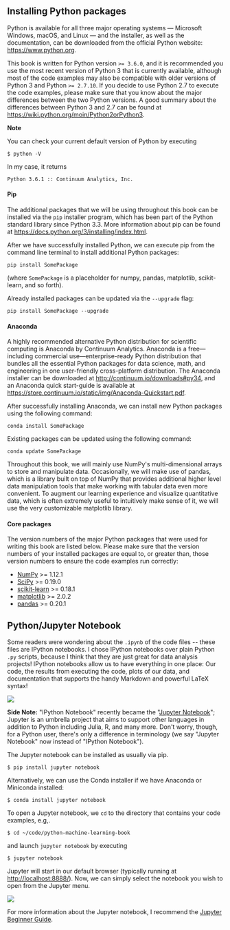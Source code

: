 ## Installing Python packages

Python is available for all three major operating systems — Microsoft Windows, macOS, and Linux — and the installer, as well as the documentation, can be downloaded from the official Python website: https://www.python.org.

This book is written for Python version `>= 3.6.0`, and it is recommended
you use the most recent version of Python 3 that is currently available,
although most of the code examples may also be compatible with older versions of Python 3 and Python `>= 2.7.10`. If you decide to use Python 2.7 to execute the code examples, please make sure that you know about the major differences between the two Python versions. A good summary about the differences between Python 3 and 2.7 can be found at https://wiki.python.org/moin/Python2orPython3.

**Note**

You can check your current default version of Python by executing

    $ python -V

In my case, it returns

    Python 3.6.1 :: Continuum Analytics, Inc.


#### Pip

The additional packages that we will be using throughout this book can be installed via the `pip` installer program, which has been part of the Python standard library since Python 3.3. More information about pip can be found at https://docs.python.org/3/installing/index.html.

After we have successfully installed Python, we can execute pip from the command line terminal to install additional Python packages:

    pip install SomePackage


(where `SomePackage` is a placeholder for numpy, pandas, matplotlib, scikit-learn, and so forth).

Already installed packages can be updated via the `--upgrade` flag:

    pip install SomePackage --upgrade


#### Anaconda

A highly recommended alternative Python distribution for scientific computing
is Anaconda by Continuum Analytics. Anaconda is a free—including commercial use—enterprise-ready Python distribution that bundles all the essential Python packages for data science, math, and engineering in one user-friendly cross-platform distribution. The Anaconda installer can be downloaded at http://continuum.io/downloads#py34, and an Anaconda quick start-guide is available at https://store.continuum.io/static/img/Anaconda-Quickstart.pdf.

After successfully installing Anaconda, we can install new Python packages using the following command:

    conda install SomePackage

Existing packages can be updated using the following command:

    conda update SomePackage

Throughout this book, we will mainly use NumPy's multi-dimensional arrays to store and manipulate data. Occasionally, we will make use of pandas, which is a library built on top of NumPy that provides additional higher level data manipulation tools that make working with tabular data even more convenient. To augment our learning experience and visualize quantitative data, which is often extremely useful to intuitively make sense of it, we will use the very customizable matplotlib library.

#### Core packages

The version numbers of the major Python packages that were used for writing this book are listed below. Please make sure that the version numbers of your installed packages are equal to, or greater than, those version numbers to ensure the code examples run correctly:

- [NumPy](http://www.numpy.org) >= 1.12.1
- [SciPy](http://www.scipy.org) >= 0.19.0
- [scikit-learn](http://scikit-learn.org/stable/) >= 0.18.1
- [matplotlib](http://matplotlib.org) >= 2.0.2
- [pandas](http://pandas.pydata.org) >= 0.20.1

## Python/Jupyter Notebook

Some readers were wondering about the `.ipynb` of the code files -- these files are IPython notebooks. I chose IPython notebooks over plain Python `.py` scripts, because I think that they are just great for data analysis projects! IPython notebooks allow us to have everything in one place: Our code, the results from executing the code, plots of our data, and documentation that supports the handy Markdown and powerful LaTeX syntax!

![](./images/ipynb_ex1.png)

**Side Note:**  "IPython Notebook" recently became the "[Jupyter Notebook](<http://jupyter.org>)"; Jupyter is an umbrella project that aims to support other languages in addition to Python including Julia, R, and many more. Don't worry, though, for a Python user, there's only a difference in terminology (we say "Jupyter Notebook" now instead of "IPython Notebook").

The Jupyter notebook can be installed as usually via pip.

    $ pip install jupyter notebook

Alternatively, we can use the Conda installer if we have Anaconda or Miniconda installed:

    $ conda install jupyter notebook

To open a Jupyter notebook, we `cd` to the directory that contains your code examples, e.g,.


    $ cd ~/code/python-machine-learning-book

and launch `jupyter notebook` by executing

    $ jupyter notebook

Jupyter will start in our default browser (typically running at [http://localhost:8888/](http://localhost:8888/)). Now, we can simply select the notebook you wish to open from the Jupyter menu.

![](./images/ipynb_ex2.png)

For more information about the Jupyter notebook, I recommend the [Jupyter Beginner Guide](http://jupyter-notebook-beginner-guide.readthedocs.org/en/latest/what_is_jupyter.html).
